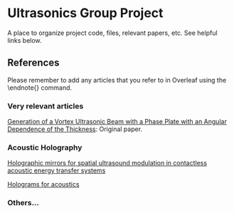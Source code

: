 # Ultrasonics Group Project
A place to organize project code, files, relevant papers, etc. See helpful links below.
 
## References

Please remember to add any articles that you refer to in Overleaf using the \endnote{} command.

### Very relevant articles 

[Generation of a Vortex Ultrasonic Beam with a Phase Plate with an Angular Dependence of the Thickness](http://limu.msu.ru/sites/default/files/mosc_univ_phys_bulletin_v72n1_2017_terzi_vortex_beams.pdf): Original paper.

### Acoustic Holography
[Holographic mirrors for spatial ultrasound modulation in contactless acoustic energy transfer systems](https://aip.scitation.org/doi/10.1063/5.0065489)

[Holograms for acoustics](https://www.nature.com/articles/nature19755)

### Others...



